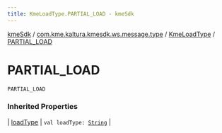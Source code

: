 ```yaml
---
title: KmeLoadType.PARTIAL_LOAD - kmeSdk
---
```


[kmeSdk](../../index.html) / [com.kme.kaltura.kmesdk.ws.message.type](../index.html) / [KmeLoadType](index.html) / [PARTIAL_LOAD](./-p-a-r-t-i-a-l_-l-o-a-d.html)

# PARTIAL_LOAD

`PARTIAL_LOAD`

### Inherited Properties

| [loadType](load-type.html) | `val loadType: `[`String`](https://kotlinlang.org/api/latest/jvm/stdlib/kotlin/-string/index.html) |

